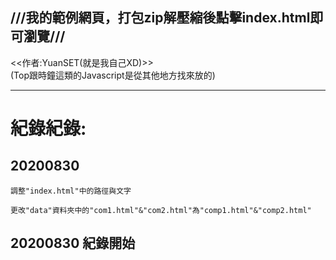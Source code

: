 ## ///我的範例網頁，打包zip解壓縮後點擊index.html即可瀏覽///
<<作者:YuanSET(就是我自己XD)>><br>
(Top跟時鐘這類的Javascript是從其他地方找來放的)

-----------------------------------------------------
# 紀錄紀錄:
## 20200830
```
調整"index.html"中的路徑與文字
```
```
更改"data"資料夾中的"com1.html"&"com2.html"為"comp1.html"&"comp2.html"
```
## 20200830 紀錄開始
